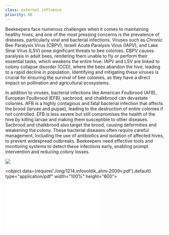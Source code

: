 ```yaml
---
class: external influence
priority: 60
---
```

Beekeepers face numerous challenges when it comes to maintaining healthy hives, and one of the most pressing concerns is the prevalence of diseases, particularly viral and bacterial infections. Viruses such as Chronic Bee Paralysis Virus (CBPV), Israeli Acute Paralysis Virus (IAPV), and Lake Sinai Virus (LSV) pose significant threats to bee colonies. CBPV causes paralysis in adult bees, rendering them unable to fly or perform their essential tasks, which weakens the entire hive. IAPV and LSV are linked to colony collapse disorder (CCD), where the bees abandon the hive, leading to a rapid decline in population. Identifying and mitigating these viruses is crucial for ensuring the survival of bee colonies, as they have a direct impact on pollination and agricultural ecosystems.

In addition to viruses, bacterial infections like American Foulbrood (AFB), European Foulbrood (EFB), sacbrood, and chalkbrood can devastate colonies. AFB is a highly contagious and fatal bacterial infection that affects the brood (larvae and pupae), leading to the destruction of entire colonies if not controlled. EFB is less severe but still compromises the health of the hive by killing larvae and making them susceptible to other diseases. Sacbrood and chalkbrood also target the brood, causing deformities and weakening the colony. These bacterial diseases often require careful management, including the use of antibiotics and isolation of affected hives, to prevent widespread outbreaks. Beekeepers need effective tools and monitoring systems to detect these infections early, enabling prompt intervention and reducing colony losses.

![](img/Screenshot%202024-11-09%20at%2012.48.14.png)

<object data={require('./img/1214.infovoldik_ahm-2009v.pdf').default} type="application/pdf" width="100%" height="800"></object>

![](img/1214.infovoldik_ahm-2009v.pdf)